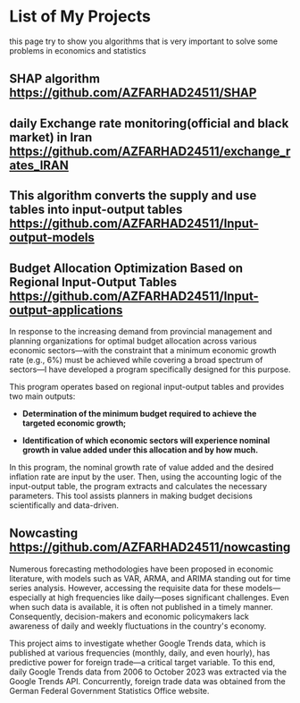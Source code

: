 # List  of My Projects
this page try to show you algorithms that is very important to solve some problems in economics and statistics
## SHAP algorithm https://github.com/AZFARHAD24511/SHAP
## daily Exchange rate monitoring(official and black market) in Iran  https://github.com/AZFARHAD24511/exchange_rates_IRAN
## This algorithm converts the supply and use tables into input-output tables https://github.com/AZFARHAD24511/Input-output-models

## Budget Allocation Optimization Based on Regional Input-Output Tables https://github.com/AZFARHAD24511/Input-output-applications

In response to the increasing demand from provincial management and planning organizations for optimal budget allocation across various economic sectors—with the constraint that a minimum economic growth rate (e.g., 6%) must be achieved while covering a broad spectrum of sectors—I have developed a program specifically designed for this purpose.

This program operates based on regional input-output tables and provides two main outputs:

- **Determination of the minimum budget required to achieve the targeted economic growth;**

- **Identification of which economic sectors will experience nominal growth in value added under this allocation and by how much.**

In this program, the nominal growth rate of value added and the desired inflation rate are input by the user. Then, using the accounting logic of the input-output table, the program extracts and calculates the necessary parameters. This tool assists planners in making budget decisions scientifically and data-driven.

## Nowcasting https://github.com/AZFARHAD24511/nowcasting
Numerous forecasting methodologies have been proposed in economic literature, with models such as VAR, ARMA, and ARIMA standing out for time series analysis. However, accessing the requisite data for these models—especially at high frequencies like daily—poses significant challenges. Even when such data is available, it is often not published in a timely manner. Consequently, decision-makers and economic policymakers lack awareness of daily and weekly fluctuations in the country's economy.

This project aims to investigate whether Google Trends data, which is published at various frequencies (monthly, daily, and even hourly), has predictive power for foreign trade—a critical target variable. To this end, daily Google Trends data from 2006 to October 2023 was extracted via the Google Trends API. Concurrently, foreign trade data was obtained from the German Federal Government Statistics Office website.



